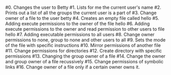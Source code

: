 #0. Changes the user to Betty
#1. Lists for me the current user's name
#2. Prints out a list of all the groups the current user is a part of
#3. Change owner of a file to the user betty
#4. Creates an empty file called hello
#5. Adding execute permissions to the owner of the file hello
#6. Adding execute permissions to the owner and read permission to other users to file hello
#7. Adding executable permissions to all users
#8. Change owner permissions to none, group to none and other users to all
#9. Sets the mode of the file with specific instructions
#10. Mirror permissions of another file
#11. Change permissions for directories
#12. Create directory with specific permissions
#13. Changing the group owner of a file
#14. Change the owner and group owner of a file recussively
#15. Change permissions of symbolic links
#16. Change owner of a file only if a certain owner owns it.